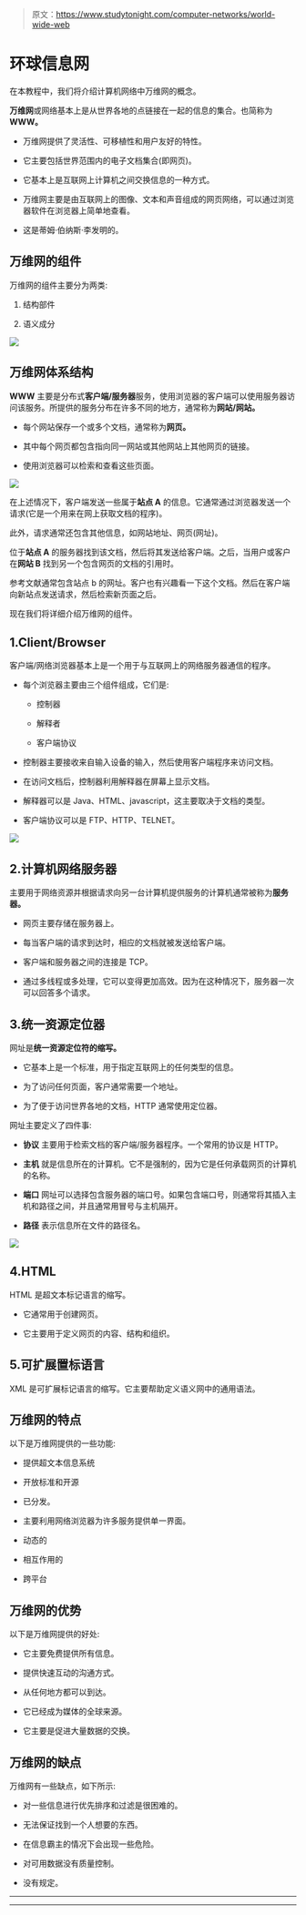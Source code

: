 > 原文：<https://www.studytonight.com/computer-networks/world-wide-web>

# 环球信息网

在本教程中，我们将介绍计算机网络中万维网的概念。

**万维网**或网络基本上是从世界各地的点链接在一起的信息的集合。也简称为 **WWW。**

*   万维网提供了灵活性、可移植性和用户友好的特性。

*   它主要包括世界范围内的电子文档集合(即网页)。

*   它基本上是互联网上计算机之间交换信息的一种方式。

*   万维网主要是由互联网上的图像、文本和声音组成的网页网络，可以通过浏览器软件在浏览器上简单地查看。

*   这是蒂姆·伯纳斯·李发明的。

## 万维网的组件

万维网的组件主要分为两类:

1.  结构部件

2.  语义成分

![](img/46f3914c28138f2ea5ed9f3b8bff828d.png)

## 万维网体系结构

**WWW** 主要是分布式**客户端/服务器**服务，使用浏览器的客户端可以使用服务器访问该服务。所提供的服务分布在许多不同的地方，通常称为**网站/网站。**

*   每个网站保存一个或多个文档，通常称为**网页。**

*   其中每个网页都包含指向同一网站或其他网站上其他网页的链接。

*   使用浏览器可以检索和查看这些页面。

![](img/5a002a64a2c837e01b1f1fad3b85a8ed.png)

在上述情况下，客户端发送一些属于**站点 A** 的信息。它通常通过浏览器发送一个请求(它是一个用来在网上获取文档的程序)。

此外，请求通常还包含其他信息，如网站地址、网页(网址)。

位于**站点 A** 的服务器找到该文档，然后将其发送给客户端。之后，当用户或客户在**网站 B** 找到另一个包含网页的文档的引用时。

参考文献通常包含站点 b 的网址。客户也有兴趣看一下这个文档。然后在客户端向新站点发送请求，然后检索新页面之后。

现在我们将详细介绍万维网的组件。

## 1.Client/Browser

客户端/网络浏览器基本上是一个用于与互联网上的网络服务器通信的程序。

*   每个浏览器主要由三个组件组成，它们是:
    *   控制器

    *   解释者

    *   客户端协议

*   控制器主要接收来自输入设备的输入，然后使用客户端程序来访问文档。

*   在访问文档后，控制器利用解释器在屏幕上显示文档。

*   解释器可以是 Java、HTML、javascript，这主要取决于文档的类型。

*   客户端协议可以是 FTP、HTTP、TELNET。

![](img/2408bb312f7def3dc91a65d3717bb490.png)

## 2.计算机网络服务器

主要用于网络资源并根据请求向另一台计算机提供服务的计算机通常被称为**服务器。**

*   网页主要存储在服务器上。

*   每当客户端的请求到达时，相应的文档就被发送给客户端。

*   客户端和服务器之间的连接是 TCP。

*   通过多线程或多处理，它可以变得更加高效。因为在这种情况下，服务器一次可以回答多个请求。

## 3.统一资源定位器

网址是**统一资源定位符的缩写。**

*   它基本上是一个标准，用于指定互联网上的任何类型的信息。

*   为了访问任何页面，客户通常需要一个地址。

*   为了便于访问世界各地的文档，HTTP 通常使用定位器。

网址主要定义了四件事:

*   **协议**
    主要用于检索文档的客户端/服务器程序。一个常用的协议是 HTTP。

*   **主机**
    就是信息所在的计算机。它不是强制的，因为它是任何承载网页的计算机的名称。

*   **端口**
    网址可以选择包含服务器的端口号。如果包含端口号，则通常将其插入主机和路径之间，并且通常用冒号与主机隔开。

*   **路径**
    表示信息所在文件的路径名。

![](img/261fb0b7358326b0561abe52113bec6a.png)

## 4.HTML

HTML 是超文本标记语言的缩写。

*   它通常用于创建网页。

*   它主要用于定义网页的内容、结构和组织。

## 5.可扩展置标语言

XML 是可扩展标记语言的缩写。它主要帮助定义语义网中的通用语法。

## 万维网的特点

以下是万维网提供的一些功能:

*   提供超文本信息系统

*   开放标准和开源

*   已分发。

*   主要利用网络浏览器为许多服务提供单一界面。

*   动态的

*   相互作用的

*   跨平台

## 万维网的优势

以下是万维网提供的好处:

*   它主要免费提供所有信息。

*   提供快速互动的沟通方式。

*   从任何地方都可以到达。

*   它已经成为媒体的全球来源。

*   它主要是促进大量数据的交换。

## 万维网的缺点

万维网有一些缺点，如下所示:

*   对一些信息进行优先排序和过滤是很困难的。

*   无法保证找到一个人想要的东西。

*   在信息霸主的情况下会出现一些危险。

*   对可用数据没有质量控制。

*   没有规定。



* * *

* * *